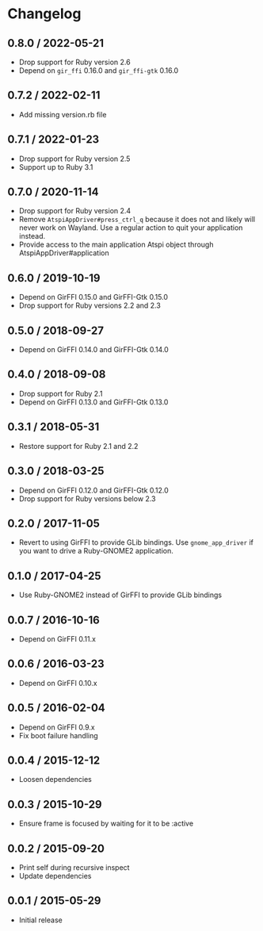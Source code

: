 # Changelog

## 0.8.0 / 2022-05-21

* Drop support for Ruby version 2.6
* Depend on `gir_ffi` 0.16.0 and `gir_ffi-gtk` 0.16.0

## 0.7.2 / 2022-02-11

* Add missing version.rb file

## 0.7.1 / 2022-01-23

* Drop support for Ruby version 2.5
* Support up to Ruby 3.1

## 0.7.0 / 2020-11-14

* Drop support for Ruby version 2.4
* Remove `AtspiAppDriver#press_ctrl_q` because it does not and likely will
  never work on Wayland. Use a regular action to quit your application instead.
* Provide access to the main application Atspi object through
  AtspiAppDriver#application

## 0.6.0 / 2019-10-19

* Depend on GirFFI 0.15.0 and GirFFI-Gtk 0.15.0
* Drop support for Ruby versions 2.2 and 2.3

## 0.5.0 / 2018-09-27

* Depend on GirFFI 0.14.0 and GirFFI-Gtk 0.14.0

## 0.4.0 / 2018-09-08

* Drop support for Ruby 2.1
* Depend on GirFFI 0.13.0 and GirFFI-Gtk 0.13.0

## 0.3.1 / 2018-05-31

* Restore support for Ruby 2.1 and 2.2

## 0.3.0 / 2018-03-25

* Depend on GirFFI 0.12.0  and GirFFI-Gtk 0.12.0
* Drop support for Ruby versions below 2.3

## 0.2.0 / 2017-11-05

* Revert to using GirFFI to provide GLib bindings. Use `gnome_app_driver` if you
  want to drive a Ruby-GNOME2 application.

## 0.1.0 / 2017-04-25

* Use Ruby-GNOME2 instead of GirFFI to provide GLib bindings

## 0.0.7 / 2016-10-16

* Depend on GirFFI 0.11.x

## 0.0.6 / 2016-03-23

* Depend on GirFFI 0.10.x

## 0.0.5 / 2016-02-04

* Depend on GirFFI 0.9.x
* Fix boot failure handling

## 0.0.4 / 2015-12-12

* Loosen dependencies

## 0.0.3 / 2015-10-29

* Ensure frame is focused by waiting for it to be :active

## 0.0.2 / 2015-09-20

* Print self during recursive inspect
* Update dependencies

## 0.0.1 / 2015-05-29

* Initial release
